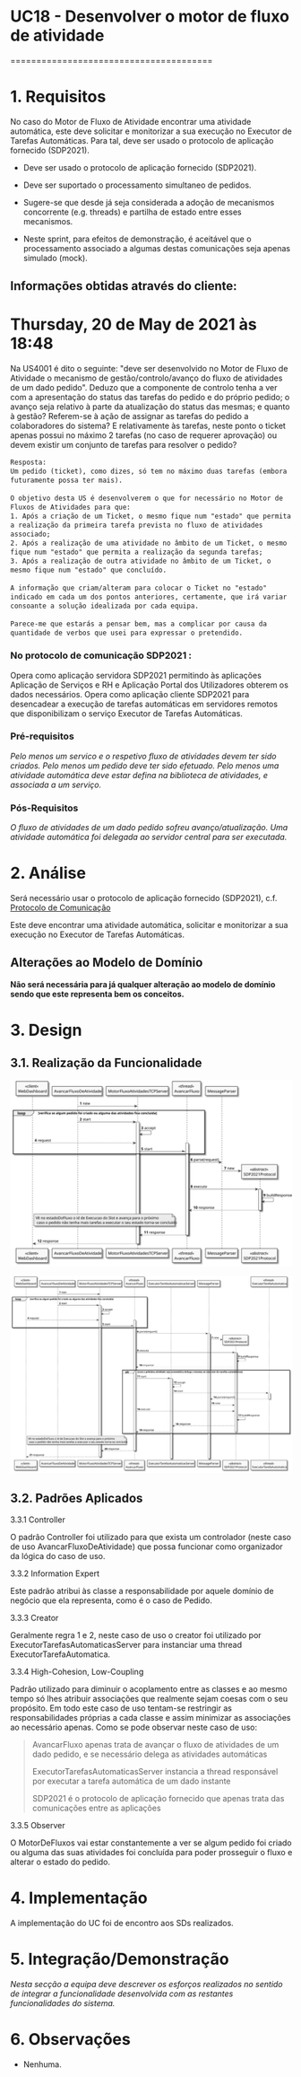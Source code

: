 # UC18 - Desenvolver o motor de fluxo de atividade
=======================================

# 1. Requisitos

No caso do Motor de Fluxo de Atividade encontrar uma atividade automática, este deve solicitar e monitorizar a sua
execução no Executor de Tarefas Automáticas. Para tal, deve ser usado o protocolo de aplicação fornecido (SDP2021).

- Deve ser usado o protocolo de aplicação fornecido (SDP2021).

- Deve ser suportado o processamento simultaneo de pedidos.

- Sugere-se que desde já seja considerada a adoção de mecanismos concorrente (e.g. threads) e partilha de estado entre
  esses mecanismos.

- Neste sprint, para efeitos de demonstração, é aceitável que o processamento associado a algumas destas comunicações
  seja apenas simulado (mock).

## Informações obtidas através do cliente:

# Thursday, 20 de May de 2021 às 18:48

Na US4001 é dito o seguinte:
"deve ser desenvolvido no Motor de Fluxo de Atividade o mecanismo de gestão/controlo/avanço do fluxo de atividades de um
dado pedido". Deduzo que a componente de controlo tenha a ver com a apresentação do status das tarefas do pedido e do
próprio pedido; o avanço seja relativo à parte da atualização do status das mesmas; e quanto à gestão? Referem-se à ação
de assignar as tarefas do pedido a colaboradores do sistema? E relativamente às tarefas, neste ponto o ticket apenas
possui no máximo 2 tarefas (no caso de requerer aprovação) ou devem existir um conjunto de tarefas para resolver o
pedido?

    Resposta:
    Um pedido (ticket), como dizes, só tem no máximo duas tarefas (embora futuramente possa ter mais).

    O objetivo desta US é desenvolverem o que for necessário no Motor de Fluxos de Atividades para que:
    1. Após a criação de um Ticket, o mesmo fique num "estado" que permita a realização da primeira tarefa prevista no fluxo de atividades associado;
    2. Após a realização de uma atividade no âmbito de um Ticket, o mesmo fique num "estado" que permita a realização da segunda tarefas;
    3. Após a realização de outra atividade no âmbito de um Ticket, o mesmo fique num "estado" que concluído.

    A informação que criam/alteram para colocar o Ticket no "estado" indicado em cada um dos pontos anteriores, certamente, que irá variar consoante a solução idealizada por cada equipa.

    Parece-me que estarás a pensar bem, mas a complicar por causa da quantidade de verbos que usei para expressar o pretendido.

### No protocolo de comunicação SDP2021 :

Opera como aplicação servidora SDP2021 permitindo às aplicações Aplicação de Serviços e RH e Aplicação Portal dos
Utilizadores obterem os dados necessários. Opera como aplicação cliente SDP2021 para desencadear a execução de tarefas
automáticas em servidores remotos que disponibilizam o serviço Executor de Tarefas Automáticas.

### Pré-requisitos

*Pelo menos um servico e o respetivo fluxo de atividades devem ter sido criados.*
*Pelo menos um pedido deve ter sido efetuado.*
*Pelo menos uma atividade automática deve estar defina na biblioteca de atividades, e associada a um serviço.*

### Pós-Requisitos

*O fluxo de atividades de um dado pedido sofreu avanço/atualização.*
*Uma atividade automática foi delegada ao servidor central para ser executada.*

# 2. Análise

Será necessário usar o protocolo de aplicação fornecido (SDP2021),
c.f. [Protocolo de Comunicação](https://moodle.isep.ipp.pt/pluginfile.php/126996/mod_resource/content/1/LEI-2020-21-Sem4-Projeto_v0-ProtocoloComunicacao.pdf)

Este deve encontrar uma atividade automática, solicitar e monitorizar a sua execução no Executor de Tarefas Automáticas.

## Alterações ao Modelo de Domínio

**Não será necessária para já qualquer alteração ao modelo de domínio sendo que este representa bem os conceitos.**

# 3. Design

## 3.1. Realização da Funcionalidade

![AvancarFluxoAtividades.svg](AvancarFluxoAtividades.svg)

![ExecutarTarefaAutomatica.svg](ExecutarTarefaAutomatica.svg)

## 3.2. Padrões Aplicados

3.3.1 Controller

O padrão Controller foi utilizado para que exista um controlador (neste caso de uso AvancarFluxoDeAtividade) que possa
funcionar como organizador da lógica do caso de uso.

3.3.2 Information Expert

Este padrão atribui às classe a responsabilidade por aquele domínio de negócio que ela representa, como é o caso de
Pedido.

3.3.3 Creator

Geralmente regra 1 e 2, neste caso de uso o creator foi utilizado por ExecutorTarefasAutomaticasServer para instanciar
uma thread ExecutorTarefaAutomatica.

3.3.4 High-Cohesion, Low-Coupling

Padrão utilizado para diminuir o acoplamento entre as classes e ao mesmo tempo só lhes atribuir associações que
realmente sejam coesas com o seu propósito. Em todo este caso de uso tentam-se restringir as responsabilidades próprias
a cada classe e assim minimizar as associações ao necessário apenas. Como se pode observar neste caso de uso:
>
> AvancarFluxo apenas trata de avançar o fluxo de atividades de um dado pedido, e se necessário delega as atividades automáticas
>
> ExecutorTarefasAutomaticasServer instancia a thread responsável por executar a tarefa automática de um dado instante
>
> SDP2021 é o protocolo de aplicação fornecido que apenas trata das comunicações entre as aplicações

3.3.5 Observer

O MotorDeFluxos vai estar constantemente a ver se algum pedido foi criado ou alguma das suas atividades foi concluída
para poder prosseguir o fluxo e alterar o estado do pedido.

# 4. Implementação

A implementação do UC foi de encontro aos SDs realizados.

# 5. Integração/Demonstração

*Nesta secção a equipa deve descrever os esforços realizados no sentido de integrar a funcionalidade desenvolvida com as
restantes funcionalidades do sistema.*

# 6. Observações

- Nenhuma.
